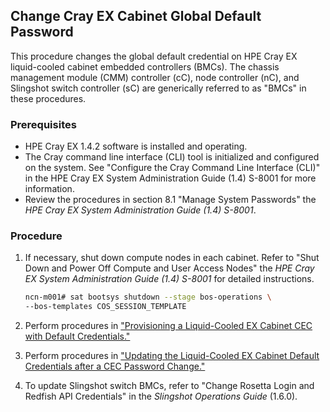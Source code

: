 

## Change Cray EX Cabinet Global Default Password

This procedure changes the global default credential on HPE Cray EX liquid-cooled cabinet embedded controllers (BMCs). The chassis management module (CMM) controller (cC), node controller (nC), and Slingshot switch controller (sC) are generically referred to as "BMCs" in these procedures.  

### Prerequisites

- HPE Cray EX 1.4.2 software is installed and operating.
- The Cray command line interface (CLI) tool is initialized and configured on the system. See "Configure the Cray Command Line Interface (CLI)" in the HPE Cray EX System Administration Guide (1.4) S-8001 for more information.
- Review the procedures in section 8.1 "Manage System Passwords" the *HPE Cray EX System Administration Guide (1.4) S-8001*.

### Procedure

1. If necessary, shut down compute nodes in each cabinet. Refer to "Shut Down and Power Off Compute and User Access Nodes" the *HPE Cray EX System Administration Guide (1.4) S-8001* for detailed instructions.

   ```bash
   ncn-m001# sat bootsys shutdown --stage bos-operations \
   --bos-templates COS_SESSION_TEMPLATE
   ```

2. Perform procedures in ["Provisioning a Liquid-Cooled EX Cabinet CEC with Default Credentials."](Provisioning_a_Liquid-Cooled_EX_Cabinet_CEC_with_Default_Credentials.md)

3. Perform procedures in ["Updating the Liquid-Cooled EX Cabinet Default Credentials after a CEC Password Change."](Updating_the_Liquid-Cooled_EX_Cabinet_Default_Credentials_after_a_CEC_Password_Change.md) 

4. To update Slingshot switch BMCs, refer to "Change Rosetta Login and Redfish API Credentials" in the *Slingshot Operations Guide* (1.6.0). 

